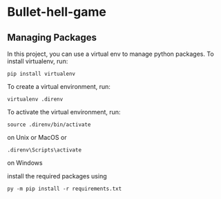# Bullet-hell-game

## Managing Packages

In this project, you can use a virtual env to manage python packages. To install virtualenv, run:

    pip install virtualenv

To create a virtual environment, run:

    virtualenv .direnv

To activate the virtual environment, run:

    source .direnv/bin/activate 

on Unix or MacOS or 

    .direnv\Scripts\activate

 on Windows

install the required packages using 

    py -m pip install -r requirements.txt
